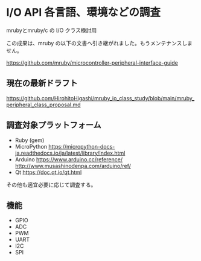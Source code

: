 # I/O API 各言語、環境などの調査

mrubyとmruby/c の I/O クラス検討用

この成果は、mruby の以下の文書へ引き継がれました。もうメンテナンスしません。

https://github.com/mruby/microcontroller-peripheral-interface-guide

## 現在の最新ドラフト

https://github.com/HirohitoHigashi/mruby_io_class_study/blob/main/mruby_peripheral_class_proposal.md

## 調査対象プラットフォーム
 * Ruby (gem)
 * MicroPython https://micropython-docs-ja.readthedocs.io/ja/latest/library/index.html
 * Arduino https://www.arduino.cc/reference/ http://www.musashinodenpa.com/arduino/ref/
 * Qt https://doc.qt.io/qt.html
 
その他も適宜必要に応じて調査する。

## 機能
 * GPIO
 * ADC
 * PWM
 * UART
 * I2C
 * SPI
